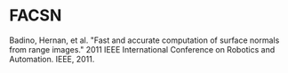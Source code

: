 # FACSN

Badino, Hernan, et al. "Fast and accurate computation of surface normals from range images." 2011 IEEE International Conference on Robotics and Automation. IEEE, 2011.
